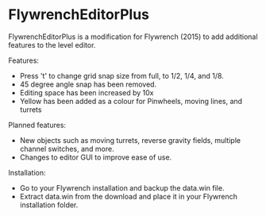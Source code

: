 # FlywrenchEditorPlus

FlywrenchEditorPlus is a modification for Flywrench (2015) to add additional features to the level editor.

Features:
- Press 't' to change grid snap size from full, to 1/2, 1/4, and 1/8.
- 45 degree angle snap has been removed.
- Editing space has been increased by 10x
- Yellow has been added as a colour for Pinwheels, moving lines, and turrets

Planned features:
- New objects such as moving turrets, reverse gravity fields, multiple channel switches, and more.
- Changes to editor GUI to improve ease of use. 

Installation:
- Go to your Flywrench installation and backup the data.win file.
- Extract data.win from the download and place it in your Flywrench installation folder. 
